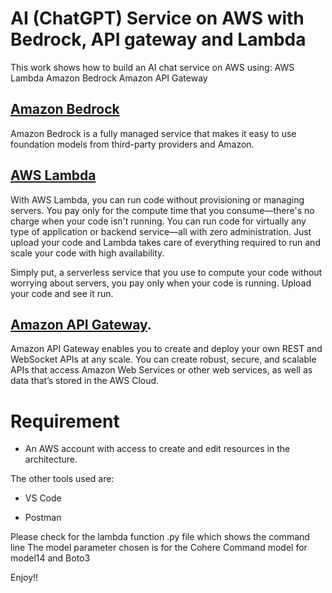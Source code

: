# AI (ChatGPT) Service on AWS with Bedrock, API gateway and Lambda

This work shows how to build an AI chat service on AWS using:
AWS Lambda
Amazon Bedrock
Amazon API Gateway

## [Amazon Bedrock](https://docs.aws.amazon.com/bedrock/latest/userguide/what-is-bedrock.html)
Amazon Bedrock is a fully managed service that makes it easy to use foundation models from third-party providers and Amazon.

## [AWS Lambda](https://docs.aws.amazon.com/lambda/?icmpid=docs_homepage_featuredsvcs)
With AWS Lambda, you can run code without provisioning or managing servers. You pay only for the compute time that you consume—there's no charge when your code isn't running. You can run code for virtually any type of application or backend service—all with zero administration. Just upload your code and Lambda takes care of everything required to run and scale your code with high availability.

Simply put, a serverless service that you use to compute your code without worrying about servers, you pay only when your code is running. Upload your code and see it run.

## [Amazon API Gateway](https://docs.aws.amazon.com/apigateway/?icmpid=docs_homepage_networking).
Amazon API Gateway enables you to create and deploy your own REST and WebSocket APIs at any scale. You can create robust, secure, and scalable APIs that access Amazon Web Services or other web services, as well as data that’s stored in the AWS Cloud. 

# Requirement
+ An AWS account with access to create and edit resources in the architecture.

The other tools used are:
+ VS Code 
* Postman

Please check for the lambda function .py file which shows the command line
The model parameter chosen is for the Cohere Command model for model14 and Boto3

Enjoy!!
